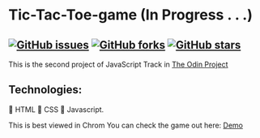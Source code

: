 # Tic-Tac-Toe-game (In Progress . . .)
[![GitHub issues](https://img.shields.io/github/issues/Amal337/Tic-Tac-Toe-game)](https://github.com/Amal337/Tic-Tac-Toe-game/issues)  [![GitHub forks](https://img.shields.io/github/forks/Amal337/Tic-Tac-Toe-game)](https://github.com/Amal337/Tic-Tac-Toe-game/network)  [![GitHub stars](https://img.shields.io/github/stars/Amal337/Tic-Tac-Toe-game)](https://github.com/Amal337/Tic-Tac-Toe-game/stargazers)
----------------


This is the second project of JavaScript Track in [The Odin Project](https://www.theodinproject.com/courses/javascript/lessons/tic-tac-toe-javascript?ref=lnav)

## Technologies:
&#129505; HTML 💙 CSS 💛 Javascript.

This is best viewed in Chrom
You can check the game out here:
[Demo](https://amal337.github.io/Tic-Tac-Toe-game/)
